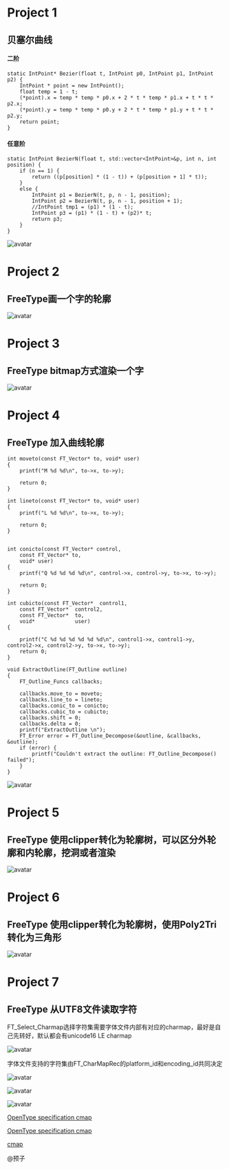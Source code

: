 
# Project 1
## 贝塞尔曲线

#### 二阶
```
static IntPoint* Bezier(float t, IntPoint p0, IntPoint p1, IntPoint p2) {
	IntPoint * point = new IntPoint();
	float temp = 1 - t;
	(*point).x = temp * temp * p0.x + 2 * t * temp * p1.x + t * t * p2.x;
	(*point).y = temp * temp * p0.y + 2 * t * temp * p1.y + t * t * p2.y;
	return point;
}
```

#### 任意阶
```
static IntPoint BezierN(float t, std::vector<IntPoint>&p, int n, int position) {
	if (n == 1) {
		return ((p[position] * (1 - t)) + (p[position + 1] * t));
	}
	else {
		IntPoint p1 = BezierN(t, p, n - 1, position);
		IntPoint p2 = BezierN(t, p, n - 1, position + 1);
		//IntPoint tmp1 = (p1) * (1 - t);
		IntPoint p3 = (p1) * (1 - t) + (p2)* t;
		return p3;
	}
}
```

![avatar](Readme/p1.gif)

# Project 2
## FreeType画一个字的轮廓

![avatar](Readme/p2.png)

# Project 3
## FreeType bitmap方式渲染一个字
![avatar](Readme/p3.png)

# Project 4
## FreeType 加入曲线轮廓
```
int moveto(const FT_Vector* to, void* user)
{
	printf("M %d %d\n", to->x, to->y);
	
	return 0;
}

int lineto(const FT_Vector* to, void* user)
{
	printf("L %d %d\n", to->x, to->y);

	return 0;
}


int conicto(const FT_Vector* control,
	const FT_Vector* to,
	void* user)
{
	printf("Q %d %d %d %d\n", control->x, control->y, to->x, to->y);

	return 0;
}

int cubicto(const FT_Vector*  control1,
	const FT_Vector*  control2,
	const FT_Vector*  to,
	void*             user)
{
	
	printf("C %d %d %d %d %d %d\n", control1->x, control1->y, control2->x, control2->y, to->x, to->y);
	return 0;
}

void ExtractOutline(FT_Outline outline)
{
	FT_Outline_Funcs callbacks;

	callbacks.move_to = moveto;
	callbacks.line_to = lineto;
	callbacks.conic_to = conicto;
	callbacks.cubic_to = cubicto;
	callbacks.shift = 0;
	callbacks.delta = 0;
	printf("ExtractOutline \n");
	FT_Error error = FT_Outline_Decompose(&outline, &callbacks, &outline);
	if (error) {
		printf("Couldn't extract the outline: FT_Outline_Decompose() failed");
	}
}
```
![avatar](Readme/p4.png)

# Project 5
## FreeType 使用clipper转化为轮廓树，可以区分外轮廓和内轮廓，挖洞或者渲染
![avatar](Readme/p5.png)

# Project 6
## FreeType 使用clipper转化为轮廓树，使用Poly2Tri转化为三角形

![avatar](Readme/p6.png)

# Project 7
## FreeType 从UTF8文件读取字符
FT_Select_Charmap选择字符集需要字体文件内部有对应的charmap，最好是自己先转好，默认都会有unicode16 LE charmap


![avatar](Readme/p7.png)

字体文件支持的字符集由FT_CharMapRec的platform_id和encoding_id共同决定

![avatar](Readme/p7_1.png)

![avatar](Readme/p7_2.png)

![avatar](Readme/p7_3.png)

[OpenType specification cmap](https://docs.microsoft.com/zh-cn/typography/opentype/spec/cmap)

[OpenType specification cmap](https://developer.apple.com/fonts/TrueType-Reference-Manual/RM06/Chap6cmap.html)

[cmap](http://www.bubfun.com/post/2018/06/30/ttfe69687e4bbb6e4b8adCMAPe8a1a8e7bb93e69e84.aspx)

@预子

